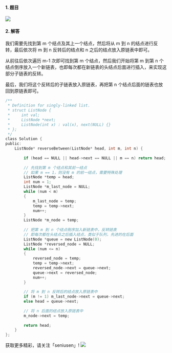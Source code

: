 #### 1. 题目

![](https://upload-images.jianshu.io/upload_images/11895466-90dc8c4e70750dbf.png?imageMogr2/auto-orient/strip%7CimageView2/2/w/1240)


#### 2. 解答

我们需要先找到第 m 个结点及其上一个结点，然后将从 m 到 n 的结点进行反转，最后依次将 m 到 n 反转后的结点和 n 之后的结点放入原链表中即可。

从前往后依次遍历 m-1 次即可找到第 m 个结点，然后我们开始将第 m 到第 n 个结点倒序放入一个新链表，也即每次都在新链表的头结点后面进行插入，来实现这部分子链表的反转。

最后，我们将这个反转后的子链表放入原链表，再把第 n 个结点后面的链表也放回到原链表即可。 

```c
/**
 * Definition for singly-linked list.
 * struct ListNode {
 *     int val;
 *     ListNode *next;
 *     ListNode(int x) : val(x), next(NULL) {}
 * };
 */
class Solution {
public:
    ListNode* reverseBetween(ListNode* head, int m, int n) {
        
        if (head == NULL || head->next == NULL || m == n) return head;
        
        // 先找到第 m 个结点和其前一结点
        // 如果 m == 1，则没有 m 的前一结点，需要特殊处理
        ListNode *temp = head;
        int num = 1;
        ListNode *m_last_node = NULL;
        while (num < m) 
        {
            m_last_node = temp;
            temp = temp->next;
            num++;
        }
        ListNode *m_node = temp;
        
        // 把第 m 到 n 个结点倒序加入新链表中，反转链表
        // 即每次都在头结点之后插入结点，类似于队列，先进的在后面
        ListNode *queue = new ListNode(0);
        ListNode *reversed_node = NULL;
        while (num <= n)
        {
            reversed_node = temp;
            temp = temp->next;
            reversed_node->next = queue->next;
            queue->next = reversed_node;
            num++;
        }
        
        // 将 m 到 n 反转后的结点放入原链表中
        if (m != 1) m_last_node->next = queue->next;
        else head = queue->next;
        
        // 将 n 后面的结点放入原链表中
        m_node->next = temp;
        
        return head;
    }
};
```

获取更多精彩，请关注「seniusen」! 
![](https://upload-images.jianshu.io/upload_images/11895466-ee82f7655f20bfeb.jpg?imageMogr2/auto-orient/strip%7CimageView2/2/w/1240)

